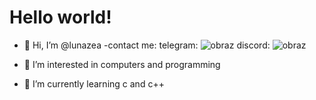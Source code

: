 <h1>Hello world!</h1>

- 👋 Hi, I’m @lunazea
-contact me:
telegram:
![obraz](https://user-images.githubusercontent.com/112971938/196860194-b91e5159-d86c-41aa-967a-490e0ac65b28.png)
discord:
![obraz](https://user-images.githubusercontent.com/112971938/196860128-8c890074-a7a6-42b6-b755-04cba73acabc.png)



- 👀 I’m interested in computers and programming 
- 🌱 I’m currently learning c and c++

<!---
lunazea-git/lunazea-git is a ✨ special ✨ repository because its `README.md` (this file) appears on your GitHub profile.
You can click the Preview link to take a look at your changes.
--->
